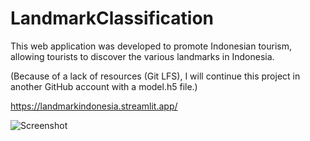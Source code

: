 # LandmarkClassification
This web application was developed to promote Indonesian tourism, allowing tourists to discover the various landmarks in Indonesia.

(Because of a lack of resources (Git LFS), I will continue this project in another GitHub account with a model.h5 file.)

https://landmarkindonesia.streamlit.app/

![Screenshot](Screenshot.png)
